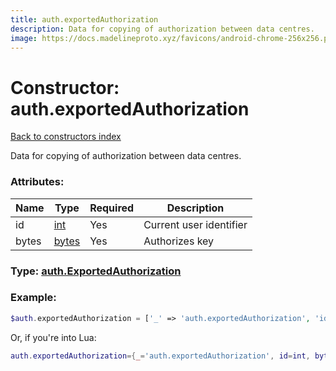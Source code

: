 ```yaml
---
title: auth.exportedAuthorization
description: Data for copying of authorization between data centres.
image: https://docs.madelineproto.xyz/favicons/android-chrome-256x256.png
---
```

# Constructor: auth.exportedAuthorization  
[Back to constructors index](index.md)



Data for copying of authorization between data centres.

### Attributes:

| Name     |    Type       | Required | Description |
|----------|---------------|----------|-------------|
|id|[int](../types/int.md) | Yes|Current user identifier|
|bytes|[bytes](../types/bytes.md) | Yes|Authorizes key|



### Type: [auth.ExportedAuthorization](../types/auth.ExportedAuthorization.md)


### Example:

```php
$auth.exportedAuthorization = ['_' => 'auth.exportedAuthorization', 'id' => int, 'bytes' => 'bytes'];
```  


Or, if you're into Lua:

```lua
auth.exportedAuthorization={_='auth.exportedAuthorization', id=int, bytes='bytes'}

```


